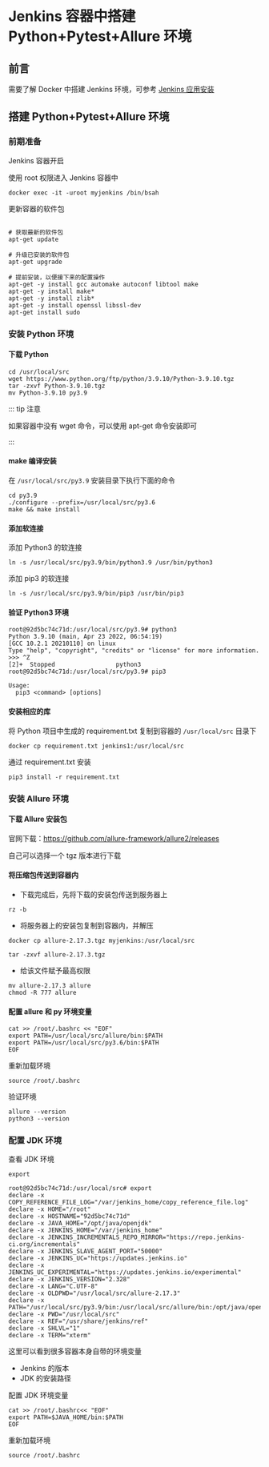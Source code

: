 # Jenkins 容器中搭建 Python+Pytest+Allure 环境

## 前言

需要了解 Docker 中搭建 Jenkins 环境，可参考 [Jenkins 应用安装](/basic-skills/docker/jenkins)

## 搭建 Python+Pytest+Allure 环境

### 前期准备

Jenkins 容器开启

使用 root 权限进入 Jenkins 容器中
```shell script
docker exec -it -uroot myjenkins /bin/bsah
```
更新容器的软件包
```shell script

# 获取最新的软件包
apt-get update

# 升级已安装的软件包
apt-get upgrade

# 提前安装，以便接下来的配置操作
apt-get -y install gcc automake autoconf libtool make
apt-get -y install make*
apt-get -y install zlib*
apt-get -y install openssl libssl-dev
apt-get install sudo
```

### 安装 Python 环境

#### 下载 Python

```shell script
cd /usr/local/src
wget https://www.python.org/ftp/python/3.9.10/Python-3.9.10.tgz
tar -zxvf Python-3.9.10.tgz
mv Python-3.9.10 py3.9
```

::: tip 注意

如果容器中没有 wget 命令，可以使用 apt-get 命令安装即可

:::

#### make 编译安装

在 `/usr/local/src/py3.9` 安装目录下执行下面的命令
```shell script
cd py3.9
./configure --prefix=/usr/local/src/py3.6
make && make install
```

#### 添加软连接

添加 Python3 的软连接
```shell script
ln -s /usr/local/src/py3.9/bin/python3.9 /usr/bin/python3
```
添加 pip3 的软连接
```shell script
ln -s /usr/local/src/py3.9/bin/pip3 /usr/bin/pip3
```

#### 验证 Python3 环境
```shell script
root@92d5bc74c71d:/usr/local/src/py3.9# python3
Python 3.9.10 (main, Apr 23 2022, 06:54:19) 
[GCC 10.2.1 20210110] on linux
Type "help", "copyright", "credits" or "license" for more information.
>>> ^Z
[2]+  Stopped                 python3
root@92d5bc74c71d:/usr/local/src/py3.9# pip3

Usage:   
  pip3 <command> [options]

```
#### 安装相应的库

将 Python 项目中生成的 requirement.txt 复制到容器的 `/usr/local/src` 目录下
```shell script
docker cp requirement.txt jenkins1:/usr/local/src 
```
通过 requirement.txt 安装
```shell script
pip3 install -r requirement.txt
```

### 安装 Allure 环境

#### 下载 Allure 安装包

官网下载：https://github.com/allure-framework/allure2/releases

自己可以选择一个 tgz 版本进行下载

#### 将压缩包传送到容器内
+ 下载完成后，先将下载的安装包传送到服务器上
```shell script
rz -b
```
+ 将服务器上的安装包复制到容器内，并解压
```shell script
docker cp allure-2.17.3.tgz myjenkins:/usr/local/src

tar -zxvf allure-2.17.3.tgz
```
+ 给该文件赋予最高权限
```shell script
mv allure-2.17.3 allure
chmod -R 777 allure
```

#### 配置 allure 和 py 环境变量

```shell script
cat >> /root/.bashrc << "EOF" 
export PATH=/usr/local/src/allure/bin:$PATH 
export PATH=/usr/local/src/py3.6/bin:$PATH 
EOF
```

重新加载环境
```shell script
source /root/.bashrc
```

验证环境
```shell script
allure --version
python3 --version
```

### 配置 JDK 环境

查看 JDK 环境

```shell script
export

root@92d5bc74c71d:/usr/local/src# export
declare -x COPY_REFERENCE_FILE_LOG="/var/jenkins_home/copy_reference_file.log"
declare -x HOME="/root"
declare -x HOSTNAME="92d5bc74c71d"
declare -x JAVA_HOME="/opt/java/openjdk"
declare -x JENKINS_HOME="/var/jenkins_home"
declare -x JENKINS_INCREMENTALS_REPO_MIRROR="https://repo.jenkins-ci.org/incrementals"
declare -x JENKINS_SLAVE_AGENT_PORT="50000"
declare -x JENKINS_UC="https://updates.jenkins.io"
declare -x JENKINS_UC_EXPERIMENTAL="https://updates.jenkins.io/experimental"
declare -x JENKINS_VERSION="2.328"
declare -x LANG="C.UTF-8"
declare -x OLDPWD="/usr/local/src/allure-2.17.3"
declare -x PATH="/usr/local/src/py3.9/bin:/usr/local/src/allure/bin:/opt/java/openjdk/bin:/usr/local/sbin:/usr/local/bin:/usr/sbin:/usr/bin:/sbin:/bin"
declare -x PWD="/usr/local/src"
declare -x REF="/usr/share/jenkins/ref"
declare -x SHLVL="1"
declare -x TERM="xterm"

```

这里可以看到很多容器本身自带的环境变量
+ Jenkins 的版本
+ JDK 的安装路径

配置 JDK 环境变量
```shell script
cat >> /root/.bashrc<< "EOF" 
export PATH=$JAVA_HOME/bin:$PATH 
EOF
```
重新加载环境
```shell script
source /root/.bashrc
```

